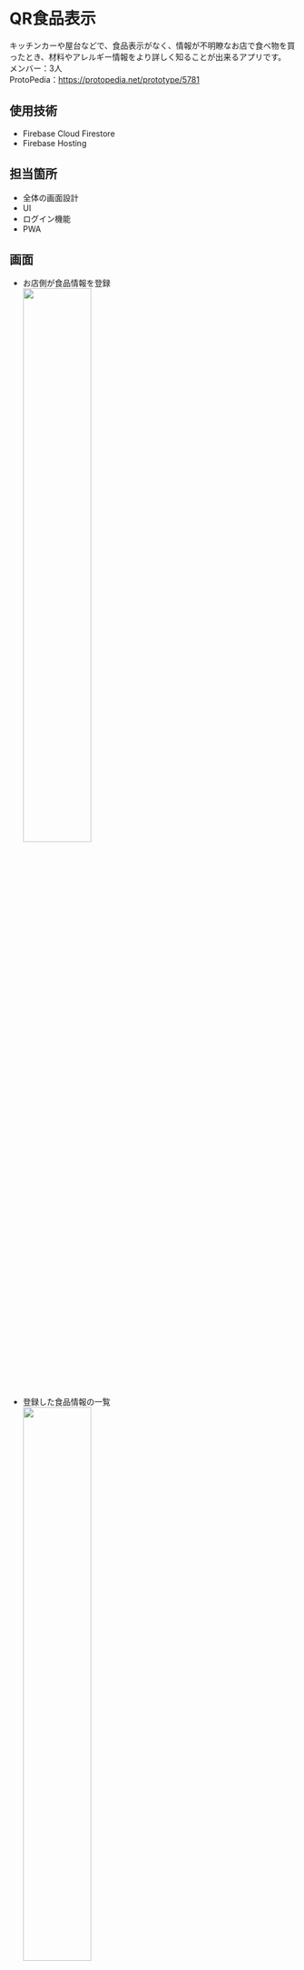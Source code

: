 # QR食品表示
キッチンカーや屋台などで、食品表示がなく、情報が不明瞭なお店で食べ物を買ったとき、材料やアレルギー情報をより詳しく知ることが出来るアプリです。
<br>
メンバー：3人
<br>
ProtoPedia：https://protopedia.net/prototype/5781

## 使用技術
+ Firebase Cloud Firestore
+ Firebase Hosting

## 担当箇所
+ 全体の画面設計
+ UI
+ ログイン機能
+ PWA

## 画面
<ul>
<li>お店側が食品情報を登録</li>
<img src="https://github.com/user-attachments/assets/6f4b3016-19a7-487c-8722-896ec68c0561" width=50%>
<br>
<li>登録した食品情報の一覧</li>
<img src="https://github.com/user-attachments/assets/f077dccb-8081-4c51-a5f0-d5c5d3fd9b99" width=50%>
<br>
<li>QRコードを読み込んだお客様から見た食品情報</li>
<img src="https://github.com/user-attachments/assets/8ed631e0-9fae-4324-a72f-c58eb36c9acc" width=40%>
</ul>

